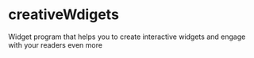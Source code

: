 # creativeWdigets

Widget program that helps you to create interactive widgets and engage with your readers even more
